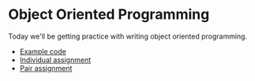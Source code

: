 # Object Oriented Programming

Today we'll be getting practice with writing object oriented programming.

* [Example code](code)
* [Individual assignment](individual.md)
* [Pair assignment](pair.md)

